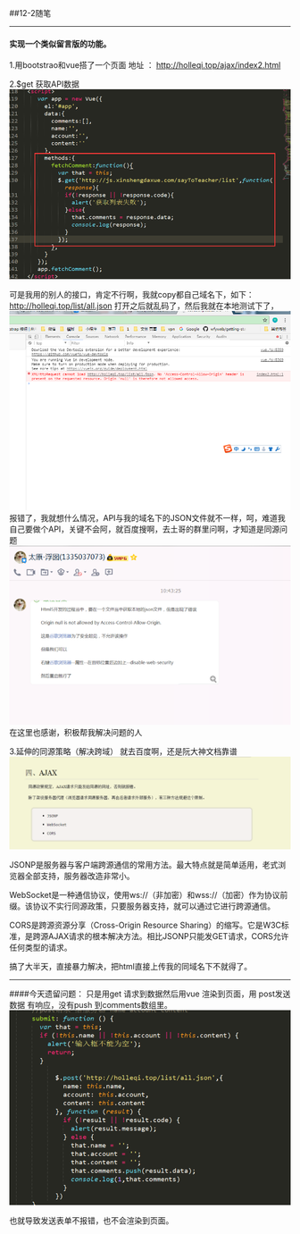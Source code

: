 ﻿

##12-2随笔

----
#### 实现一个类似留言版的功能。

1.用bootstrao和vue搭了一个页面  地址 ： http://holleqi.top/ajax/index2.html

2.$get 获取API数据
![Alt text](./1.png)

可是我用的别人的接口，肯定不行啊，我就copy都自己域名下，如下：http://holleqi.top/list/all.json
打开之后就乱码了，然后我就在本地测试下了，
![Alt text](./2.png)
报错了，我就想什么情况，API与我的域名下的JSON文件就不一样，呵，难道我自己要做个API，关键不会阿，就百度搜啊，去土哥的群里问啊，才知道是同源问题
![Alt text](./3.png)
在这里也感谢，积极帮我解决问题的人

3.延伸的同源策略（解决跨域）
就去百度啊，还是阮大神文档靠谱
![Alt text](./4.png)

JSONP是服务器与客户端跨源通信的常用方法。最大特点就是简单适用，老式浏览器全部支持，服务器改造非常小。

WebSocket是一种通信协议，使用ws://（非加密）和wss://（加密）作为协议前缀。该协议不实行同源政策，只要服务器支持，就可以通过它进行跨源通信。

CORS是跨源资源分享（Cross-Origin Resource Sharing）的缩写。它是W3C标准，是跨源AJAX请求的根本解决方法。相比JSONP只能发GET请求，CORS允许任何类型的请求。

搞了大半天，直接暴力解决，把html直接上传我的同域名下不就得了。

------

####今天遗留问题：
 只是用get 请求到数据然后用vue 渲染到页面，用 post发送数据
有响应，没有push 到comments数组里。
![Alt text](./5.png)


也就导致发送表单不报错，也不会渲染到页面。